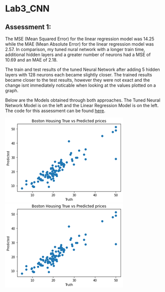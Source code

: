# Lab3_CNN

## Assessment 1:

  The MSE (Mean Squared Error) for the linear regression model was 14.25 while the MAE (Mean Absolute Error) for the linear regression model was 2.57. In comparison, my tuned nural network with a longer train time, additional hidden layers and a greater number of neurons had a MSE of 10.69 and an MAE of 2.18.

  The train and test results of the tuned Neural Network after adding 5 hidden layers with 128 neurons each became slightly closer. The trained results became closer to the test results, however they were not exact and the change isnt immediately noticable when looking at the values plotted on a graph.
  
  Below are the Models obtained through both approaches. The Tuned Neural Network Model is on the left and the Linear Regression Model is on the left. The code for this assessment can be found [here](https://github.com/serpawatwit/-dsFinal/blob/main/Car%20Data.ipynb).

![Tuned Neural Network Model](./Tuned_Neural_Network.PNG) 
![Linear Regression Model](./Linear_Regression_Model.PNG)
